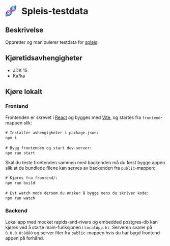 # <div style="display:flex;align-items:center"><img style="margin-right:16px;" src="https://raw.githubusercontent.com/navikt/helse-spleis-testdata/master/frontend/src/assets/logo.png" width="35" height="35">Spleis-testdata</div>


## Beskrivelse
Oppretter og manipulerer testdata for [spleis](https://www.github.com/navikt/helse-spleis).

## Kjøretidsavhengigheter

* JDK 15
* Kafka

## Kjøre lokalt

### Frontend

Frontenden er skrevet i [React](https://reactjs.org) og bygges med [Vite](https://vitejs.dev), og startes fra `frontend`-mappen slik:

````shell script
# Installér avhengigheter i package.json:
npm i

# Bygg frontenden og start dev-server:
npm run start
````

Skal du teste frontenden sammen med backenden må du først bygge appen slik at de bundlede filene kan serves av backenden fra `public`-mappen:

```shell script
# Kjøres fra frontend/:
npm run build

# Evt watch mode dersom du ønsker å bygge mens du skriver kode:
npm run watch
```

### Backend

Lokal app med mocket rapids-and-rivers og embedded postgres-db kan kjøres ved å starte main-funksjonen i `LocalApp.kt`. Serveren svarer på `0.0.0.0:8080` og server filer fra `public`-mappen hvis du har bygd frontend-appen på forhånd.
